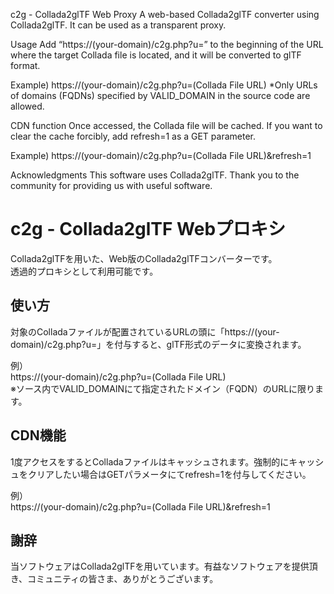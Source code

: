 c2g - Collada2glTF Web Proxy
A web-based Collada2glTF converter using Collada2glTF.
It can be used as a transparent proxy.

Usage
Add “https://(your-domain)/c2g.php?u=” to the beginning of the URL where the target Collada file is located, and it will be converted to glTF format.

Example) https://(your-domain)/c2g.php?u=(Collada File URL) *Only URLs of domains (FQDNs) specified by VALID_DOMAIN in the source code are allowed.

CDN function
Once accessed, the Collada file will be cached. If you want to clear the cache forcibly, add refresh=1 as a GET parameter.

Example) https://(your-domain)/c2g.php?u=(Collada File URL)&refresh=1

Acknowledgments
This software uses Collada2glTF. Thank you to the community for providing us with useful software.




# c2g - Collada2glTF Webプロキシ  
Collada2glTFを用いた、Web版のCollada2glTFコンバーターです。  
透過的プロキシとして利用可能です。  

## 使い方  
対象のColladaファイルが配置されているURLの頭に「https://(your-domain)/c2g.php?u=」を付与すると、glTF形式のデータに変換されます。  

例）  
https://(your-domain)/c2g.php?u=(Collada File URL)  
※ソース内でVALID_DOMAINにて指定されたドメイン（FQDN）のURLに限ります。

## CDN機能  
1度アクセスをするとColladaファイルはキャッシュされます。強制的にキャッシュをクリアしたい場合はGETパラメータにてrefresh=1を付与してください。

例）  
https://(your-domain)/c2g.php?u=(Collada File URL)&refresh=1  


## 謝辞  
当ソフトウェアはCollada2glTFを用いています。有益なソフトウェアを提供頂き、コミュニティの皆さま、ありがとうございます。
